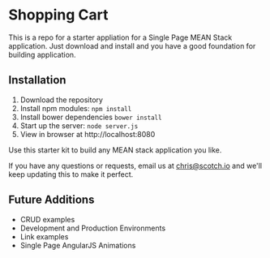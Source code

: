 # Shopping Cart

This is a repo for a starter appliation for a Single Page MEAN Stack application. Just download and install and you have a good foundation for building application. 

## Installation
1. Download the repository
2. Install npm modules: `npm install`
3. Install bower dependencies `bower install`
4. Start up the server: `node server.js`
5. View in browser at http://localhost:8080

Use this starter kit to build any MEAN stack application you like.

If you have any questions or requests, email us at [chris@scotch.io](mailto:chris@scotch.io) and we'll keep updating this to make it perfect.

## Future Additions
- CRUD examples
- Development and Production Environments
- Link examples
- Single Page AngularJS Animations
